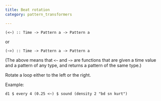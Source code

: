 ```yaml
---
title: Beat rotation
category: pattern_transformers

---
```

~~~~ {haskell}
(<~) :: Time -> Pattern a -> Pattern a
~~~~

or

~~~~ {haskell}
(~>) :: Time -> Pattern a -> Pattern a
~~~~

(The above means that `<~` and `~>` are functions that are given a
time value and a pattern of any type, and returns a pattern of the
same type.)

Rotate a loop either to the left or the right.

Example:

~~~~ {haskell}
d1 $ every 4 (0.25 <~) $ sound (density 2 "bd sn kurt")
~~~~